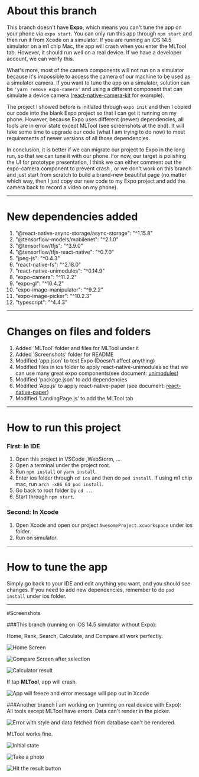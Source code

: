 # About this branch

This branch doesn't have **Expo**, which means you can't tune the app on your phone via `expo start`. You can only run
this app through `npm start` and then run it from Xcode on a simulator. If you are running an iOS 14.5 simulator on a m1 
chip Mac, the app will crash when you enter the MLTool tab. However, it should run well on a real device. If we have a 
developer account, we can verify this.

What's more, most of the camera components will not run on a simulator because it's impossible to access the camera of our
machine to be used as a simulator camera. If you want to tune the app on a simulator, solution can be `'yarn remove expo-camera'` 
and using a different component that can simulate a device camera ([react-native-camera-kit](https://github.com/teslamotors/react-native-camera-kit) 
for example).  


The project I showed before is initiated through `expo init` and then I copied our code into the blank Expo project so 
that I can get it running on my phone. However, because Expo uses different (newer) dependencies, all tools are in error
state except MLTool (see screenshots at the end). It will take some time to upgrade our code (what I am trying to do now)
to meet requirements of newer versions of all those dependencies. 


In conclusion, it is better if we can migrate our project to Expo in the long run, so that we can tune it with our phone.
 For now, our target is polishing the UI for prototype presentation, I think we can either comment out the expo-camera 
component to prevent crash , or we don't work on this branch and just start from scratch to build a brand-new beautiful 
page (no matter which way, then I just copy our new code to my Expo project and add the camera back to record a video 
on my phone).
***  

# New dependencies added
1. "@react-native-async-storage/async-storage": "^1.15.8"
2. "@tensorflow-models/mobilenet": "^2.1.0"
3. "@tensorflow/tfjs": "^3.9.0"
4. "@tensorflow/tfjs-react-native": "^0.7.0"
5. "jpeg-js": "^0.4.3"
6. "react-native-fs": "^2.18.0"
7. "react-native-unimodules": "^0.14.9"
8. "expo-camera": "^11.2.2"
9. "expo-gl": "^10.4.2"
10. "expo-image-manipulator": "^9.2.2"
11. "expo-image-picker": "^10.2.3"  
12. "typescript": "^4.4.3"  
***  

# Changes on files and folders
1. Added 'MLTool' folder and files for MLTool under it
2. Added 'Screenshots' folder for README
3. Modified 'app.json' to test Expo (Doesn't affect anything)
4. Modified files in ios folder to apply react-native-unimodules so that we can use many great expo components(see 
document: [unimodules](https://docs.expo.dev/bare/installing-unimodules/))
5. Modified 'package.json' to add dependencies
6. Modified 'App.js' to apply react-native-paper (see document: [react-native-paper](https://callstack.github.io/react-native-paper/getting-started.html))
7. Modified 'LandingPage.js' to add the MLTool tab  
***

# How to run this project
### First: In IDE
1. Open this project in VSCode ,WebStorm, ...
2. Open a terminal under the project root.
3. Run `npm install` or `yarn install`.
4. Enter ios folder through `cd ios` and then do `pod install`. If using m1 chip mac, run `arch -x86_64 pod install`.
5. Go back to root folder by `cd ..`.
6. Start through `npm start`.
### Second: In Xcode
1. Open Xcode and open our project `AwesomeProject.xcworkspace` under ios folder.
2. Run on simulator.
***

# How to tune the app
Simply go back to your IDE and edit anything you want, and you should see changes. If you need to add new dependencies, 
remember to do `pod install` under ios folder.
***

#Screenshots  

###This branch (running on iOS 14.5 simulator without Expo):  

Home, Rank, Search, Calculate, and Compare all work perfectly.  

![Home Screen](Screenshots/Home.png)  

![Compare Screen after selection](Screenshots/Compare%20Select.png)  

![Calculator result](Screenshots/Calculate.png)  

If tap **MLTool**, app will crash.  

![App will freeze and error message will pop out in Xcode](Screenshots/MLTool%20crash.png)  

###Another branch I am working on (running on real device with Expo):  
All tools except MLTool have errors. Data can't render in the picker.  

![Error with style and data fetched from database can't be rendered.](Screenshots/CalculatorError.PNG)  

MLTool works fine.  

![Initial state](Screenshots/MLTool%20open.PNG)  

![Take a photo](Screenshots/MLTool%20take%20photo.PNG)  

![Hit the result button](Screenshots/MLTool%20result.PNG)  

